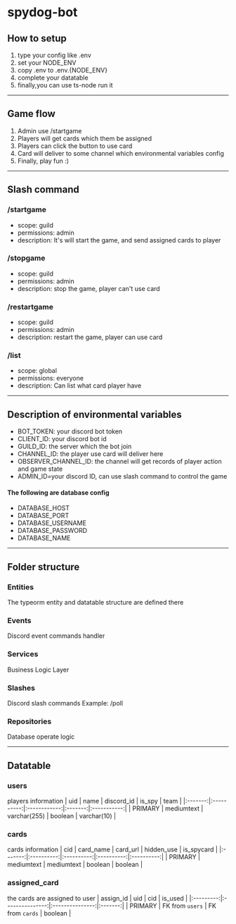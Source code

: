 # spydog-bot

## How to setup
1. type your config like .env
2. set your NODE_ENV
3. copy .env to .env.{NODE_ENV}
4. complete your datatable
5. finally,you can use ts-node run it

---

## Game flow
1. Admin use /startgame
2. Players will get cards which them be assigned
3. Players can click the button to use card
4. Card will deliver to some channel which environmental variables config
5. Finally, play fun :)

---

## Slash command

### /startgame
* scope: guild
* permissions: admin
* description: It's will start the game, and send assigned cards to player

### /stopgame
* scope: guild
* permissions: admin
* description: stop the game, player can't use card

### /restartgame
* scope: guild
* permissions: admin
* description: restart the game, player can use card

### /list
* scope: global
* permissions: everyone
* description: Can list what card player have

---

## Description of environmental variables
* BOT_TOKEN: your discord bot token
* CLIENT_ID: your discord bot id
* GUILD_ID: the server which the bot join
* CHANNEL_ID: the player use card will deliver here
* OBSERVER_CHANNEL_ID: the channel will get records of player action and game state
* ADMIN_ID=your discord ID, can use slash command to control the game
#### The following are database config
* DATABASE_HOST
* DATABASE_PORT
* DATABASE_USERNAME
* DATABASE_PASSWORD
* DATABASE_NAME

---

## Folder structure

### Entities 
The typeorm entity and datatable structure are defined there

### Events
Discord event commands handler

### Services
Business Logic Layer

### Slashes
Discord slash commands 
Example: /poll

### Repositories
Database operate logic

---

## Datatable

### users
players information
|   uid   |    name    |  discord_id  | is_spy  |    team     |
|:-------:|:----------:|:------------:|:-------:|:-----------:|
| PRIMARY | mediumtext | varchar(255) | boolean | varchar(10) |

### cards
cards information
|   cid   | card_name  |  card_url  | hidden_use | is_spycard |
|:-------:|:----------:|:----------:|:----------:|:----------:|
| PRIMARY | mediumtext | mediumtext |  boolean   |  boolean   |

### assigned_card
the cards are assigned to user
| assign_id |       uid       |       cid       | is_used |
|:---------:|:---------------:|:---------------:|:-------:|
|  PRIMARY  | FK from `users` | FK from `cards` | boolean |


